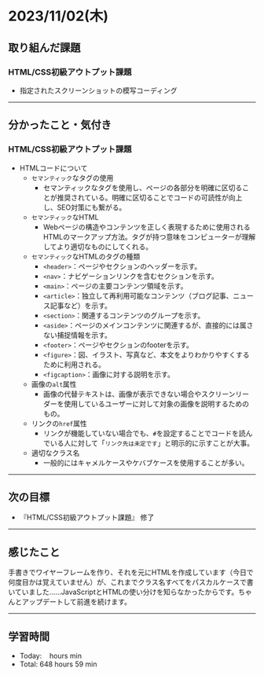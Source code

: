 # 2023/11/02(木) 

## 取り組んだ課題
### HTML/CSS初級アウトプット課題
- 指定されたスクリーンショットの模写コーディング
---

## 分かったこと・気付き
### HTML/CSS初級アウトプット課題
- HTMLコードについて
  - `セマンティック`なタグの使用
    - セマンティックなタグを使用し、ページの各部分を明確に区切ることが推奨されている。明確に区切ることでコードの可読性が向上し、SEO対策にも繋がる。
  - `セマンティック`なHTML
    - Webページの構造やコンテンツを正しく表現するために使用されるHTMLのマークアップ方法。タグが持つ意味をコンピューターが理解してより適切なものにしてくれる。
  - `セマンティック`なHTMLのタグの種類
    - `<header>`：ページやセクションのヘッダーを示す。
    - `<nav>`：ナビゲーションリンクを含むセクションを示す。
    - `<main>`：ページの主要コンテンツ領域を示す。
    - `<article>`：独立して再利用可能なコンテンツ（ブログ記事、ニュース記事など）を示す。
    - `<section>`：関連するコンテンツのグループを示す。
    - `<aside>`：ページのメインコンテンツに関連するが、直接的には属さない捕捉情報を示す。
    - `<footer>`：ページやセクションのfooterを示す。
    - `<figure>`：図、イラスト、写真など、本文をよりわかりやすくするために利用される。
    - `<figcaption>`：画像に対する説明を示す。
  - 画像の`alt`属性
    - 画像の代替テキストは、画像が表示できない場合やスクリーンリーダーを使用しているユーザーに対して対象の画像を説明するためのもの。
  - リンクの`href`属性
    - リンクが機能していない場合でも、`#`を設定することでコードを読んでいる人に対して「`リンク先は未定です`」と明示的に示すことが大事。
  - 適切なクラス名
    - 一般的にはキャメルケースやケバブケースを使用することが多い。
---

## 次の目標
- 『HTML/CSS初級アウトプット課題』 修了
---

## 感じたこと
手書きでワイヤーフレームを作り、それを元にHTMLを作成しています（今日で何度目かは覚えていません）が、これまでクラス名すべてをパスカルケースで書いていました……JavaScriptとHTMLの使い分けを知らなかったからです。ちゃんとアップデートして前進を続けます。

---

## 学習時間
- Today:&nbsp;&nbsp;&nbsp;  hours  min
- Total: 648 hours 59 min
